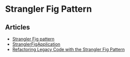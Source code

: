 # Strangler Fig Pattern

## Articles
- [Strangler Fig pattern](https://docs.microsoft.com/en-us/azure/architecture/patterns/strangler-fig)
- [StranglerFigApplication](https://martinfowler.com/bliki/StranglerFigApplication.html)
- [Refactoring Legacy Code with the Strangler Fig Pattern](https://shopify.engineering/refactoring-legacy-code-strangler-fig-pattern)